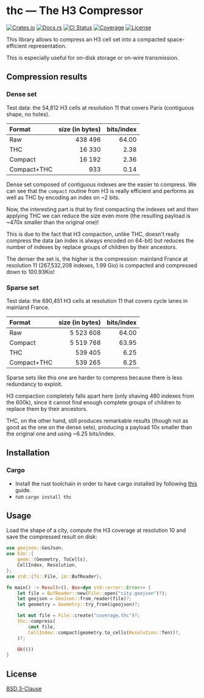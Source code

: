 # thc — The H3 Compressor

[![Crates.io](https://img.shields.io/crates/v/thc.svg)](https://crates.io/crates/thc)
[![Docs.rs](https://docs.rs/thc/badge.svg)](https://docs.rs/thc)
[![CI Status](https://github.com/HydroniumLabs/thc/actions/workflows/ci.yml/badge.svg)](https://github.com/HydroniumLabs/thc/actions)
[![Coverage](https://img.shields.io/codecov/c/github/HydroniumLabs/thc)](https://app.codecov.io/gh/HydroniumLabs/thc)
[![License](https://img.shields.io/badge/license-BSD-green)](https://opensource.org/licenses/BSD-3-Clause)

This library allows to compress an H3 cell set into a compacted space-efficient
representation.

This is especially useful for on-disk storage or on-wire transmission.

## Compression results

### Dense set

Test data: the 54,812 H3 cells at resolution 11 that covers Paris (contiguous shape, no
holes).

| Format         | size (in bytes) | bits/index  |
| :------------- | --------------: | ----------: |
| Raw            |         438 496 |       64.00 |
| THC            |          16 330 |        2.38 |
| Compact        |          16 192 |        2.36 |
| Compact+THC    |             933 |        0.14 |

Dense set composed of contiguous indexes are the easier to compress. We can see
that the `compact` routine from H3 is really efficient and performs as well as
THC by encoding an index on ~2 bits.

Now, the interesting part is that by first compacting the indexes set and then
applying THC we can reduce the size even more (the resulting payload is ~470x
smaller than the original one)!

This is due to the fact that H3 compaction, unlike THC, doesn't really compress
the data (an index is always encoded on 64-bit) but reduces the number of
indexes by replace groups of children by their ancestors.

The denser the set is, the higher is the compression: mainland France at
resolution 11 (267,532,208 indexes, 1.99 Gio) is compacted and compressed down
to 100.93Kio!

### Sparse set

Test data: the 690,451 H3 cells at resolution 11 that covers cycle lanes in
mainland France.

| Format         | size (in bytes) | bits/index  |
| :------------- | --------------: | ----------: |
| Raw            |       5 523 608 |       64.00 |
| Compact        |       5 519 768 |       63.95 |
| THC            |         539 405 |        6.25 |
| Compact+THC    |         539 265 |        6.25 |

Sparse sets like this one are harder to compress because there is less
redundancy to exploit.

H3 compaction completely falls apart here (only shaving 480 indexes from the
600k), since it cannot find enough complete groups of children to replace them
by their ancestors.

THC, on the other hand, still produces remarkable results (though not as good as
the one on the dense sets), producing a payload 10x  smaller than the original
one and using ~6.25 bits/index.

## Installation

### Cargo

* Install the rust toolchain in order to have cargo installed by following
  [this](https://www.rust-lang.org/tools/install) guide.
* run `cargo install thc`

## Usage

Load the shape of a city, compute the H3 coverage at resolution 10 and save the
compressed result on disk:

```rust
use geojson::GeoJson;
use h3o::{
    geom::{Geometry, ToCells},
    CellIndex, Resolution,
};
use std::{fs::File, io::BufReader};

fn main() -> Result<(), Box<dyn std::error::Error>> {
    let file = BufReader::new(File::open("city.geojson")?);
    let geojson = GeoJson::from_reader(file)?;
    let geometry = Geometry::try_from(&geojson)?;

    let mut file = File::create("coverage.thc")?;
    thc::compress(
        &mut file,
        CellIndex::compact(geometry.to_cells(Resolution::Ten))?,
    )?;

    Ok(())
}
```

## License

[BSD 3-Clause](./LICENSE)
